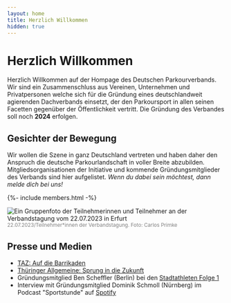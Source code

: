 ```yaml
---
layout: home
title: Herzlich Willkommen
hidden: true
---
```


# Herzlich Willkommen

Herzlich Willkommen auf der Hompage des Deutschen Parkourverbands. Wir sind ein Zusammenschluss aus Vereinen, Unternehmen und Privatpersonen welche sich für die Gründung eines deutschlandweit agierenden Dachverbands einsetzt, der den Parkoursport in allen seinen Facetten gegenüber der Öffentlichkeit vertritt. Die Gründung des Verbandes soll noch **2024** erfolgen.

## Gesichter der Bewegung

Wir wollen die Szene in ganz Deutschland vertreten und haben daher den Anspruch die deutsche Parkourlandschaft in voller Breite abzubilden. Mitgliedsorganisationen der Initiative und kommende Gründungsmitglieder des Verbands sind hier aufgelistet. _Wenn du dabei sein möchtest, dann melde dich bei uns!_

{%- include members.html  -%}

![Ein Gruppenfoto der Teilnehmerinnen und Teilnehmer an der Verbandstagung vom 22.07.2023 in Erfurt](/assets/blog/images/20230722_initiative.jpg)
<small style="color:grey">22.07.2023/Teilnehmer\*innen der Verbandstagung. Foto: Carlos Primke</small>

## Presse und Medien

- [TAZ: Auf die Barrikaden](https://taz.de/Parkour-Szene-in-Deutschland/!5944678/)
- [Thüringer Allgemeine: Sprung in die Zukunft](https://www.thueringer-allgemeine.de/sport/Lokalsport-uebersicht/sprung-in-die-zukunft-meilenstein-fuer-die-deutsche-parkour-szene-in-erfurt-id239054379.html)
- Gründungsmitglied Ben Scheffler (Berlin) bei den [Stadtathleten Folge 1](https://www.kivvon.com/de/stadthleten/pc-aus-parkour-an-parkour-pionier-ben-scheffler-stadthleten-folge-1)
- Interview mit Gründungsmitglied Dominik Schmoll (Nürnberg) im Podcast "Sportstunde" auf [Spotify](https://open.spotify.com/episode/39qvm0OeihL9LGUGujq9Pj?si=sHPiw77STZqG1ehXpXQRMA&nd=1&dlsi=80098d908bec4f74)
